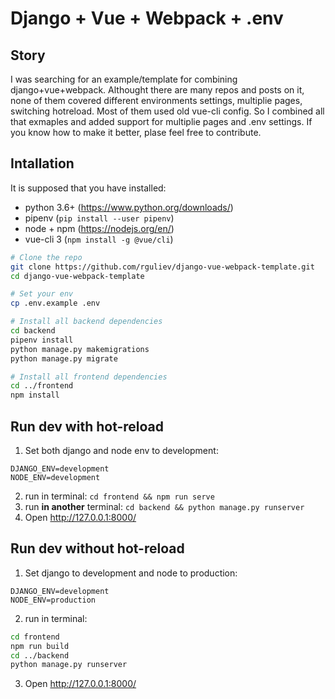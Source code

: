 # Django + Vue + Webpack + .env

## Story
I was searching for an example/template for combining django+vue+webpack. Althought there are many repos and posts on it, none of them covered different environments settings, multiplie pages, switching hotreload. Most of them used old vue-cli config. So I combined all that exmaples and added support for multiplie pages and .env settings.
If you know how to make it better, plase feel free to contribute.

## Intallation

It is supposed that you have installed:
- python 3.6+ (https://www.python.org/downloads/) 
- pipenv (`pip install --user pipenv`)
- node + npm (https://nodejs.org/en/)
- vue-cli 3 (`npm install -g @vue/cli`)

```bash
# Clone the repo
git clone https://github.com/rguliev/django-vue-webpack-template.git
cd django-vue-webpack-template

# Set your env
cp .env.example .env 

# Install all backend dependencies
cd backend
pipenv install
python manage.py makemigrations
python manage.py migrate

# Install all frontend dependencies
cd ../frontend
npm install
```

## Run dev with hot-reload
1. Set both django and node env to development:
```
DJANGO_ENV=development
NODE_ENV=development
```
2. run in terminal: `cd frontend && npm run serve`
3. run **in another** terminal: `cd backend && python manage.py runserver`
4. Open http://127.0.0.1:8000/

## Run dev without hot-reload
1. Set django to development and node to production:
```
DJANGO_ENV=development
NODE_ENV=production
```
2. run in terminal: 
```bash
cd frontend
npm run build
cd ../backend
python manage.py runserver
```
3. Open http://127.0.0.1:8000/
